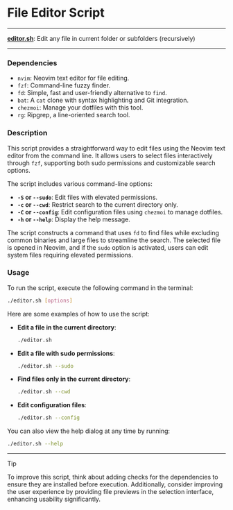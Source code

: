 # File Editor Script

---

**[editor.sh](/editor.sh)**: Edit any file in current folder or subfolders (recursively)

---

### Dependencies

- `nvim`: Neovim text editor for file editing.
- `fzf`: Command-line fuzzy finder.
- `fd`: Simple, fast and user-friendly alternative to `find`.
- `bat`: A `cat` clone with syntax highlighting and Git integration.
- `chezmoi`: Manage your dotfiles with this tool.
- `rg`: Ripgrep, a line-oriented search tool.

### Description

This script provides a straightforward way to edit files using the Neovim text editor from the command line. It allows users to select files interactively through `fzf`, supporting both sudo permissions and customizable search options. 

The script includes various command-line options:

- **`-S` or `--sudo`**: Edit files with elevated permissions.
- **`-c` or `--cwd`**: Restrict search to the current directory only.
- **`-C` or `--config`**: Edit configuration files using `chezmoi` to manage dotfiles.
- **`-h` or `--help`**: Display the help message.

The script constructs a command that uses `fd` to find files while excluding common binaries and large files to streamline the search. The selected file is opened in Neovim, and if the `sudo` option is activated, users can edit system files requiring elevated permissions.

### Usage

To run the script, execute the following command in the terminal:

```bash
./editor.sh [options]
```

Here are some examples of how to use the script:

- **Edit a file in the current directory**:
  ```bash
  ./editor.sh
  ```

- **Edit a file with sudo permissions**:
  ```bash
  ./editor.sh --sudo
  ```

- **Find files only in the current directory**:
  ```bash
  ./editor.sh --cwd
  ```

- **Edit configuration files**:
  ```bash
  ./editor.sh --config
  ```

You can also view the help dialog at any time by running:

```bash
./editor.sh --help
```

---

> [!TIP]  
> To improve this script, think about adding checks for the dependencies to ensure they are installed before execution. Additionally, consider improving the user experience by providing file previews in the selection interface, enhancing usability significantly.
